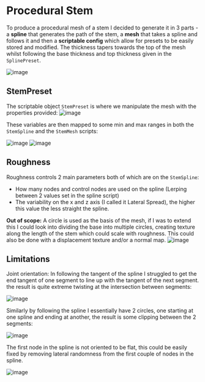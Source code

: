 # Procedural Stem
To produce a procedural mesh of a stem I decided to generate it in 3 parts - a **spline** that generates the path of the stem, a **mesh** that takes a spline and follows it and then a **scriptable config** which allow for presets to be easily stored and modified. The thickness tapers towards the top of the mesh whilst following the base thickness and top thickness given in the `SplinePreset`.

![image](https://github.com/user-attachments/assets/ea3d28d8-03cd-4a74-9f87-50bfa570345c)

## StemPreset

The scriptable object `StemPreset` is where we manipulate the mesh with the properties provided:
![image](https://github.com/user-attachments/assets/a4ad9c63-8913-459b-888f-34b95741d20e)

These variables are then mapped to some min and max ranges in both the `StemSpline` and the `StemMesh` scripts:

![image](https://github.com/user-attachments/assets/1a3c440c-f925-42d6-9d8e-c913af4f8b01)
![image](https://github.com/user-attachments/assets/bb75b5af-e0d9-473d-b7f6-0f23341d2480)

## Roughness
Roughness controls 2 main parameters both of which are on the `StemSpline`:
 - How many nodes and control nodes are used on the spline (Lerping between 2 values set in the spline script)
 - The variability on the x and z axis (I called it Lateral Spread), the higher this value the less straight the spline.

**Out of scope:**
A circle is used as the basis of the mesh, if I was to extend this I could look into dividing the base into multiple circles, creating texture along the length of the stem which could scale with roughness.
This could also be done with a displacement texture and/or a normal map.
![image](https://github.com/user-attachments/assets/0373c091-5a7c-418c-9b0e-c628c57c6774)

## Limitations
Joint orientation:
In following the tangent of the spline I struggled to get the end tangent of one segment to line up with the tangent of the next segment. the result is quite extreme twisting at the intersection between segments:

![image](https://github.com/user-attachments/assets/8de50b94-cc72-477a-8d9b-db73a6eb0ef3)

Similarly by following the spline I essentially have 2 circles, one starting at one spline and ending at another, the result is some clipping between the 2 segments:

![image](https://github.com/user-attachments/assets/ee625708-a76a-4015-8354-3cda3d327b04)

The first node in the spline is not oriented to be flat, this could be easily fixed by removing lateral randomness from the first couple of nodes in the spline.

![image](https://github.com/user-attachments/assets/c0d7a76f-7032-45ff-95c3-5e8a1cdfb162)




